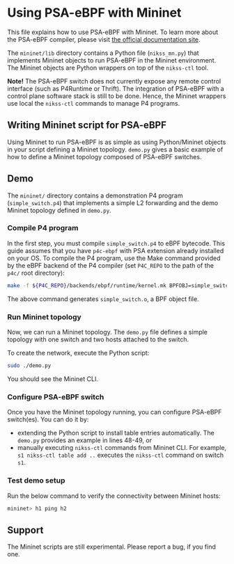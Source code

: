# Using PSA-eBPF with Mininet

This file explains how to use PSA-eBPF with Mininet. To learn more about the PSA-eBPF compiler, please visit [the official documentation site](https://github.com/p4lang/p4c/tree/main/backends/ebpf/psa).

The `mininet/lib` directory contains a Python file (`nikss_mn.py`) that implements Mininet objects to run PSA-eBPF in the Mininet environment. 
The Mininet objects are Python wrappers on top of the `nikss-ctl` tool.

**Note!** The PSA-eBPF switch does not currently expose any remote control interface (such as P4Runtime or Thrift). The integration of PSA-eBPF with a control plane software stack is 
still to be done. Hence, the Mininet wrappers use local the `nikss-ctl` commands to manage P4 programs.

## Writing Mininet script for PSA-eBPF

Using Mininet to run PSA-eBPF is as simple as using Python/Mininet objects in your script defining a Mininet topology. `demo.py` gives a basic example of how to define a Mininet topology composed of PSA-eBPF switches.

## Demo

The `mininet/` directory contains a demonstration P4 program (`simple_switch.p4`) that implements a simple L2 forwarding and the demo Mininet topology defined in `demo.py`.

### Compile P4 program

In the first step, you must compile `simple_switch.p4` to eBPF bytecode. This guide assumes that you have `p4c-ebpf` with PSA extension already installed on your OS. 
To compile the P4 program, use the Make command provided by the eBPF backend of the P4 compiler (set `P4C_REPO` to the path of the `p4c/` root directory): 

```bash
make -f ${P4C_REPO}/backends/ebpf/runtime/kernel.mk BPFOBJ=simple_switch.o P4FILE=simple_switch.p4 ARGS="-DPSA_PORT_RECIRCULATE=2" P4ARGS="--Wdisable=unused" psa
```

The above command generates `simple_switch.o`, a BPF object file. 

### Run Mininet topology

Now, we can run a Mininet topology. The `demo.py` file defines a simple topology with one switch and two hosts attached to the switch. 

To create the network, execute the Python script:

```bash
sudo ./demo.py
```

You should see the Mininet CLI. 

### Configure PSA-eBPF switch

Once you have the Mininet topology running, you can configure PSA-eBPF switch(es). You can do it by:
- extending the Python script to install table entries automatically. The `demo.py` provides an example in lines 48-49, or
- manually executing `nikss-ctl` commands from Mininet CLI. For example, `s1 nikss-ctl table add ..` executes the `nikss-ctl` command on switch `s1`.

### Test demo setup

Run the below command to verify the connectivity between Mininet hosts:

```bash
mininet> h1 ping h2
```

## Support

The Mininet scripts are still experimental. Please report a bug, if you find one.
